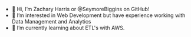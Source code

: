 - 👋 Hi, I’m Zachary Harris or @SeymoreBiggins on GitHub!
- 👀 I’m interested in Web Development but have experience working with Data Management and Analytics
- 🌱 I’m currently learning about ETL's with AWS.
